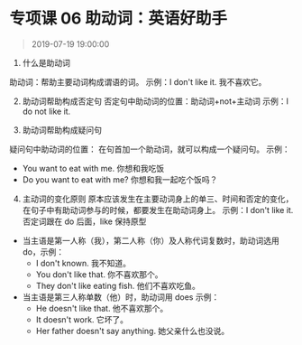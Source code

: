 # 专项课 06 助动词：英语好助手

>2019-07-19 19:00:00

1. 什么是助动词

助动词：帮助主要动词构成谓语的词。
示例：I don't like it. 我不喜欢它。

2. 助动词帮助构成否定句
否定句中助动词的位置：助动词+not+主动词
示例：I do not like it.

3. 助动词帮助构成疑问句

疑问句中助动词的位置：
在句首加一个助动词，就可以构成一个疑问句。
示例：
- You want to eat with me. 你想和我吃饭
- Do you want to eat with me? 你想和我一起吃个饭吗？

4. 主动词的变化原则
原本应该发生在主要动词身上的单三、时间和否定的变化，在句子中有助动词参与的时候，都要发生在助动词身上。
示例：I don't like it.
否定词跟在 do 后面，like 保持原型

- 当主语是第一人称（我），第二人称（你）及人称代词复数时，助动词选用 do，示例：
	- I don't known. 我不知道。
	- You don't like that. 你不喜欢那个。
	- They don't like eating fish. 他们不喜欢吃鱼。
- 当主语是第三人称单数（他）时，助动词用 does 示例：
	- He doesn't like that. 他不喜欢那个。
	- It doesn't work. 它坏了。
	- Her father doesn't say anything. 她父亲什么也没说。
